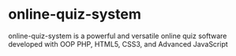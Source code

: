 # online-quiz-system
 online-quiz-system is a powerful and versatile online quiz software developed with OOP PHP, HTML5, CSS3, and Advanced JavaScript
